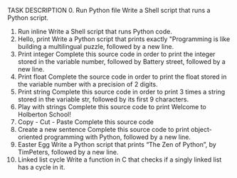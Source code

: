 TASK			DESCRIPTION
0. Run Python file	Write a Shell script that runs a Python script.
1. Run inline		Write a Shell script that runs Python code.
2. Hello, print		Write a Python script that prints exactly "Programming is like building a multilingual puzzle, followed by a new line.
3. Print integer	Complete this source code in order to print the integer stored in the variable number, followed by Battery street, followed by a new line.
4. Print float		Complete the source code in order to print the float stored in the variable number with a precision of 2 digits.
5. Print string		Complete this source code in order to print 3 times a string stored in the variable str, followed by its first 9 characters.
6. Play with strings	Complete this source code to print Welcome to Holberton School!
7. Copy - Cut - Paste	Complete this source code
8. Create a new sentence	Complete this source code to print object-oriented programming with Python, followed by a new line.
9. Easter Egg		Write a Python script that prints “The Zen of Python”, by TimPeters, followed by a new line.
10. Linked list cycle	Write a function in C that checks if a singly linked list has a cycle in it.
